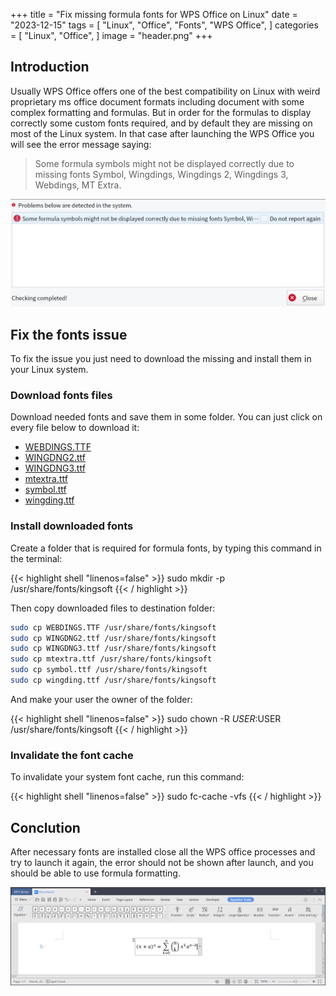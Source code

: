 +++
title = "Fix missing formula fonts for WPS Office on Linux"
date = "2023-12-15"
tags = [
    "Linux",
    "Office",
    "Fonts",
    "WPS Office",
]
categories = [
    "Linux",
    "Office",
]
image = "header.png"
+++

## Introduction

Usually WPS Office offers one of the best compatibility on Linux with weird proprietary ms office document formats including document with some complex formatting and formulas. But in order for the formulas to display correctly some custom fonts required, and by default they are missing on most of the Linux system. In that case after launching the WPS Office you will see the error message saying: 

> Some formula symbols might not be displayed correctly due to missing fonts Symbol, Wingdings, Wingdings 2, Wingdings 3, Webdings, MT Extra.

![Missing formula fonts error message for WPS Office](wps_error.png)

## Fix the fonts issue

To fix the issue you just need to download the missing and install them in your Linux system. 

### Download fonts files

Download needed fonts and save them in some folder. You can just click on every file below to download it:

- [WEBDINGS.TTF](./WEBDINGS.TTF)
- [WINGDNG2.ttf](./WINGDNG2.ttf)
- [WINGDNG3.ttf](./WINGDNG3.ttf)
- [mtextra.ttf](./mtextra.ttf)
- [symbol.ttf](./symbol.ttf)
- [wingding.ttf](./wingding.ttf)

### Install downloaded fonts

Create a folder that is required for formula fonts, by typing this command in the terminal:

{{< highlight shell "linenos=false" >}}
sudo mkdir -p /usr/share/fonts/kingsoft
{{< / highlight >}}

Then copy downloaded files to destination folder:

```bash
sudo cp WEBDINGS.TTF /usr/share/fonts/kingsoft
sudo cp WINGDNG2.ttf /usr/share/fonts/kingsoft
sudo cp WINGDNG3.ttf /usr/share/fonts/kingsoft
sudo cp mtextra.ttf /usr/share/fonts/kingsoft
sudo cp symbol.ttf /usr/share/fonts/kingsoft
sudo cp wingding.ttf /usr/share/fonts/kingsoft
```

And make your user the owner of the folder:

{{< highlight shell "linenos=false" >}}
sudo chown -R $USER:$USER /usr/share/fonts/kingsoft
{{< / highlight >}}

### Invalidate the font cache

To invalidate your system font cache, run this command:

{{< highlight shell "linenos=false" >}}
sudo fc-cache -vfs
{{< / highlight >}}

## Conclution

After necessary fonts are installed close all the WPS office processes and try to launch it again, the error should not be shown after launch, and you should be able to use formula formatting.

![WPS Office formula displaying after the fix](wps_formula.png)
